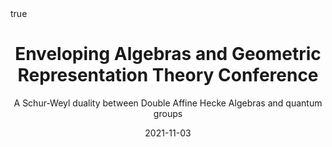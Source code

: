 ﻿---
subtitle:  A Schur-Weyl duality between Double Affine Hecke Algebras and quantum groups

title:  Enveloping Algebras and Geometric Representation Theory Conference

event_url: https://www.mfo.de/occasion/2144/www_view

location: MFO
address:

  city: Oberwolfach

  country: Germany

#summary: An example talk using Academic's Markdown slides feature.
#abstract: Schur-Weyl duality is often used to relate type A Lie groups (or quantum groups) to symmetric groups (or Hecke algebras). In this talk, I will describe an instance of this Schur-Weyl duality, between representations of the type A quantum group at roots of unity and representations of the Double Affine Hecke Algebra. The construction uses ribbon calculus and news combinatorial objects called "doubly periodic tableaux". This is based on joint work with A. Chandler, A. Mellit and C. Novarini.

# Talk start and end times.
#   End time can optionally be hidden by prefixing the line with `#`.
date: "2021-11-03"
#date_end: "2030-06-01T15:00:00Z"
all_day: true

# Schedule page publish date (NOT talk date).
publishDate: "2020-01-17"

authors: []
tags: []

# Is this a featured talk? (true/false)
featured: true

image:
  caption: 'Image credit: [**Unsplash**](https://unsplash.com/photos/bzdhc5b3Bxs)'
  focal_point: Right

links:
# - icon: twitter
#  icon_pack: fab
#  name: Follow
#  url: https://twitter.com/georgecushen
url_code: ""
url_pdf: ""
url_slides: ""
url_video: ""

# Markdown Slides (optional).
#   Associate this talk with Markdown slides.
#   Simply enter your slide deck's filename without extension.
#   E.g. `slides = "example-slides"` references `content/slides/example-slides.md`.
#   Otherwise, set `slides = ""`.
slides :

# Projects (optional).
#   Associate this post with one or more of your projects.
#   Simply enter your project's folder or file name without extension.
#   E.g. `projects = ["internal-project"]` references `content/project/deep-learning/index.md`.
#   Otherwise, set `projects = []`.
projects :

# Enable math on this page?
math: true
---

